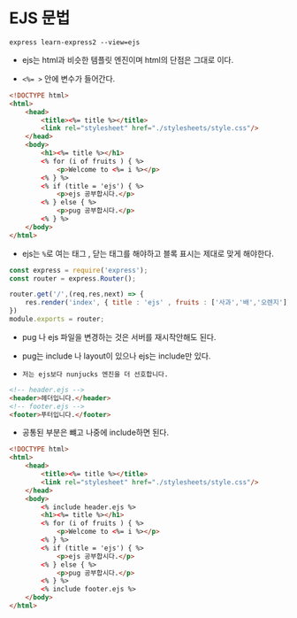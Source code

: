 # EJS 문법

```
express learn-express2 --view=ejs
```

- ejs는 html과 비슷한 템플릿 엔진이며 html의 단점은 그대로 이다.

- `<%= >` 안에 변수가 들어간다.

```html
<!DOCTYPE html>
<html>
    <head>
        <title><%= title %></title>
        <link rel="stylesheet" href="./stylesheets/style.css"/>
    </head>
    <body>
        <h1><%= title %></h1>
        <% for (i of fruits ) { %>
            <p>Welcome to <%= i %></p>
        <% } %>
        <% if (title = 'ejs') { %>
            <p>ejs 공부합시다.</p>
        <% } else { %>
            <p>pug 공부합시다.</p>
        <% } %>
    </body>
</html>
```

- ejs는 `%`로 여는 태그 , 닫는 태그를 해야하고 블록 표시는 제대로 맞게 해야한다.

```js
const express = require('express');
const router = express.Router();

router.get('/',(req,res,next) => {
    res.render('index', { title : 'ejs' , fruits : ['사과','배','오렌지']})
})
module.exports = router;
```

- pug 나 ejs 파일을 변경하는 것은 서버를 재시작안해도 된다.

- pug는 include 나 layout이 있으나 ejs는 include만 있다.

- `저는 ejs보다 nunjucks 엔진을 더 선호합니다.`

```html
<!-- header.ejs -->
<header>헤더입니다.</header>
<!-- footer.ejs -->
<footer>푸터입니다.</footer>
```

- 공통된 부분은 뺴고 나중에 include하면 된다.

```html
<!DOCTYPE html>
<html>
    <head>
        <title><%= title %></title>
        <link rel="stylesheet" href="./stylesheets/style.css"/>
    </head>
    <body>
        <% include header.ejs %>
        <h1><%= title %></h1>
        <% for (i of fruits ) { %>
            <p>Welcome to <%= i %></p>
        <% } %>
        <% if (title = 'ejs') { %>
            <p>ejs 공부합시다.</p>
        <% } else { %>
            <p>pug 공부합시다.</p>
        <% } %>
        <% include footer.ejs %>
    </body>
</html>
```




